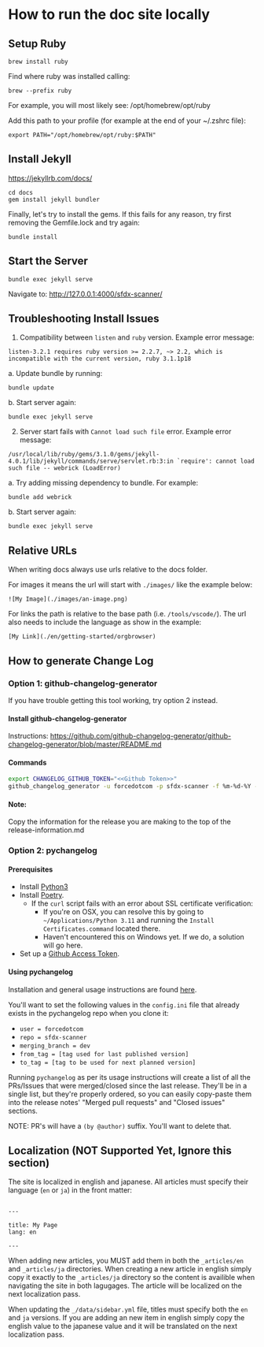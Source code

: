 # How to run the doc site locally

## Setup Ruby

```
brew install ruby
```

Find where ruby was installed calling:
```
brew --prefix ruby
```
For example, you will most likely see: /opt/homebrew/opt/ruby

Add this path to your profile (for example at the end of your ~/.zshrc file):

```
export PATH="/opt/homebrew/opt/ruby:$PATH"
```

## Install Jekyll

https://jekyllrb.com/docs/

```
cd docs
gem install jekyll bundler
```

Finally, let's try to install the gems. If this fails for any reason, try first removing the Gemfile.lock and try again:
```
bundle install
```

## Start the Server

```
bundle exec jekyll serve
```

Navigate to: http://127.0.0.1:4000/sfdx-scanner/

## Troubleshooting Install Issues

1. Compatibility between `listen` and `ruby` version. Example error message:
```
listen-3.2.1 requires ruby version >= 2.2.7, ~> 2.2, which is incompatible with the current version, ruby 3.1.1p18
```
a. Update bundle by running: 
```
bundle update
```
b. Start server again: 
```
bundle exec jekyll serve
```

2. Server start fails with `Cannot load such file` error. Example error message:
```
/usr/local/lib/ruby/gems/3.1.0/gems/jekyll-4.0.1/lib/jekyll/commands/serve/servlet.rb:3:in `require': cannot load such file -- webrick (LoadError)
```
a. Try adding missing dependency to bundle. For example:
```
bundle add webrick
```
b. Start server again: 
```
bundle exec jekyll serve
```


## Relative URLs

When writing docs always use urls relative to the docs folder.

For images it means the url will start with `./images/` like the example below:

```
![My Image](./images/an-image.png)
```

For links the path is relative to the base path (i.e. `/tools/vscode/`). The url also needs to include the language as show in the example:

```
[My Link](./en/getting-started/orgbrowser)
```

## How to generate Change Log

### Option 1: github-changelog-generator
If you have trouble getting this tool working, try option 2 instead.
#### Install github-changelog-generator

Instructions: https://github.com/github-changelog-generator/github-changelog-generator/blob/master/README.md

#### Commands

```bash
export CHANGELOG_GITHUB_TOKEN="<<Github Token>>"
github_changelog_generator -u forcedotcom -p sfdx-scanner -f %m-%d-%Y --no-author --exclude-tags-regex "tag-test*" --no-verbose --since-tag vX.Y.Z

```

#### Note:
Copy the information for the release you are making to the top of the release-information.md

### Option 2: pychangelog

#### Prerequisites

- Install [Python3](https://www.python.org/downloads/)
- Install [Poetry](https://python-poetry.org/docs/#installation).
  - If the `curl` script fails with an error about SSL certificate verification:
    - If you're on OSX, you can resolve this by going to `~/Applications/Python 3.11` and running the `Install Certificates.command` located there.
    - Haven't encountered this on Windows yet. If we do, a solution will go here.
- Set up a [Github Access Token](https://github.com/settings/tokens).

#### Using pychangelog

Installation and general usage instructions are found [here](https://github.com/rero/pychangelog).

You'll want to set the following values in the `config.ini` file that already exists in the pychangelog  repo when you clone it:
- `user = forcedotcom`
- `repo = sfdx-scanner`
- `merging_branch = dev`
- `from_tag = [tag used for last published version]`
- `to_tag = [tag to be used for next planned version]`

Running `pychangelog` as per its usage instructions will create a list of all the PRs/Issues that were merged/closed since the last release.
They'll be in a single list, but they're properly ordered, so you can easily copy-paste them into the release notes' "Merged pull requests" and "Closed issues" sections.

NOTE: PR's will have a `(by @author)` suffix. You'll want to delete that.

## Localization (NOT Supported Yet, Ignore this section)

The site is localized in english and japanese. All articles must specify their language (`en` or `ja`) in the front matter:

```

---

title: My Page
lang: en

---

```

When adding new articles, you MUST add them in both the `_articles/en` and `_articles/ja` directories. When creating a new article in english simply copy it exactly to the `_articles/ja` directory so the content is availible when navigating the site in both lagugages. The article will be localized on the next localization pass.

When updating the `_/data/sidebar.yml` file, titles must specify both the `en` and `ja` versions. If you are adding an new item in english simply copy the english value to the japanese value and it will be translated on the next localization pass.

```

```
